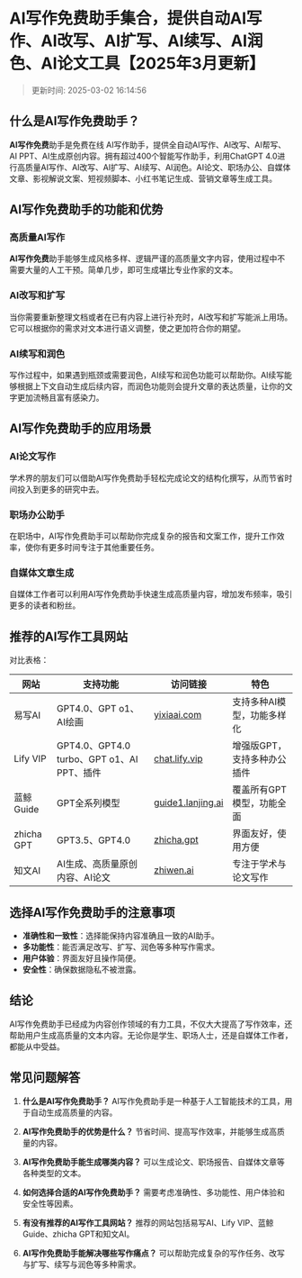 # **AI写作免费助手集合，提供自动AI写作、AI改写、AI扩写、AI续写、AI润色、AI论文工具【2025年3月更新】**
>更新时间: 2025-03-02 16:14:56

## **什么是AI写作免费助手？**

**AI写作免费**助手是免费在线 AI写作助手，提供全自动AI写作、AI改写、AI帮写、AI PPT、AI生成原创内容。拥有超过400个智能写作助手，利用ChatGPT 4.0进行高质量AI写作、AI改写、AI扩写、AI续写、AI润色。AI论文、职场办公、自媒体文章、影视解说文案、短视频脚本、小红书笔记生成、营销文章等生成工具。

## **AI写作免费助手的功能和优势**

### **高质量AI写作**

**AI写作免费**助手能够生成风格多样、逻辑严谨的高质量文字内容，使用过程中不需要大量的人工干预。简单几步，即可生成堪比专业作家的文本。

### **AI改写和扩写**

当你需要重新整理文档或者在已有内容上进行补充时，AI改写和扩写能派上用场。它可以根据你的需求对文本进行语义调整，使之更加符合你的期望。

### **AI续写和润色**

写作过程中，如果遇到瓶颈或需要润色，AI续写和润色功能可以帮助你。AI续写能够根据上下文自动生成后续内容，而润色功能则会提升文章的表达质量，让你的文字更加流畅且富有感染力。

## **AI写作免费助手的应用场景**

### **AI论文写作**

学术界的朋友们可以借助AI写作免费助手轻松完成论文的结构化撰写，从而节省时间投入到更多的研究中去。

### **职场办公助手**

在职场中，AI写作免费助手可以帮助你完成复杂的报告和文案工作，提升工作效率，使你有更多时间专注于其他重要任务。

### **自媒体文章生成**

自媒体工作者可以利用AI写作免费助手快速生成高质量内容，增加发布频率，吸引更多的读者和粉丝。

## **推荐的AI写作工具网站**

对比表格：

| 网站      | 支持功能                             | 访问链接                              | 特色                           |
| --------- | ----------------------------------- | ------------------------------------- | ------------------------------ |
| 易写AI    | GPT4.0、GPT o1、AI绘画               | [yixiaai.com](https://www.yixiaai.com)| 支持多种AI模型，功能多样化      |
| Lify VIP  | GPT4.0、GPT4.0 turbo、GPT o1、AI PPT、插件 | [chat.lify.vip](https://chat.lify.vip) | 增强版GPT，支持多种办公插件    |
| 蓝鲸Guide | GPT全系列模型                       | [guide1.lanjing.ai](https://guide1.lanjing.ai) | 覆盖所有GPT模型，功能全面       |
| zhicha GPT| GPT3.5、GPT4.0                      | [zhicha.gpt](https://zhicha.gpt)      | 界面友好，使用方便                |
| 知文AI    | AI生成、高质量原创内容、AI论文       | [zhiwen.ai](https://www.zhiwen.ai)    | 专注于学术与论文写作            |

## **选择AI写作免费助手的注意事项**

- **准确性和一致性**：选择能保持内容准确且一致的AI助手。
- **多功能性**：能否满足改写、扩写、润色等多种写作需求。
- **用户体验**：界面友好且操作简便。
- **安全性**：确保数据隐私不被泄露。

## **结论**

AI写作免费助手已经成为内容创作领域的有力工具，不仅大大提高了写作效率，还帮助用户生成高质量的文本内容。无论你是学生、职场人士，还是自媒体工作者，都能从中受益。

## **常见问题解答**

1. **什么是AI写作免费助手？**
AI写作免费助手是一种基于人工智能技术的工具，用于自动生成高质量的内容。

2. **AI写作免费助手的优势是什么？**
节省时间、提高写作效率，并能够生成高质量的内容。

3. **AI写作免费助手能生成哪类内容？**
可以生成论文、职场报告、自媒体文章等各种类型的文本。

4. **如何选择合适的AI写作免费助手？**
需要考虑准确性、多功能性、用户体验和安全性等因素。

5. **有没有推荐的AI写作工具网站？**
推荐的网站包括易写AI、Lify VIP、蓝鲸Guide、zhicha GPT和知文AI。

6. **AI写作免费助手能解决哪些写作痛点？**
可以帮助完成复杂的写作任务、改写与扩写、续写与润色等多种需求。
